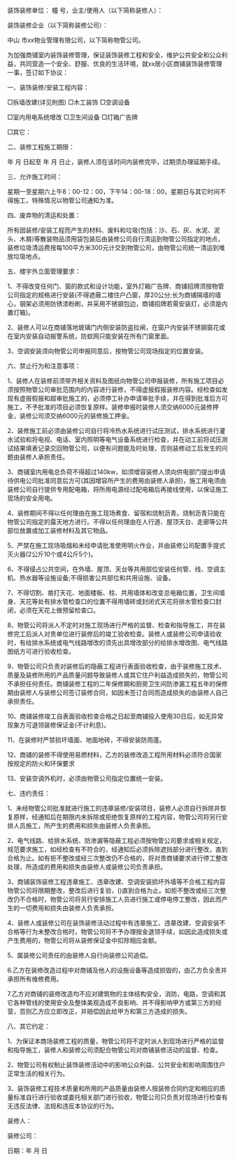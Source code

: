 
 


装饰装修单位： 幢      号，业主/使用人（以下简称装修人）：


装饰装修企业（以下简称装修公司）：



中山
市xx物业管理有限公司，以下简称物管公司。


为加强商铺室内装饰装修管理，保证装饰装修工程和安全，维护公共安全和公众利益，共同营造一个安全、舒服、优良的生活环境，就xx居小区商铺装饰装修管理一事，签订如下协议：


一、装饰装修/安装工程内容：


□拆墙改建(详见附图) □木工装饰 □空调设备


□室内用电系统增改 □卫生间设备 □灯箱广告牌


□其它：


二、装修工程施工期限：


年 月 日起至 年 月 日止，装修人须在该时间内装修完毕，过期须办理延期手续。


三、允许施工时间：


星期一至星期六上午8：00-12：00，下午14：00-18：00，星期日与其它时间不得施工，特殊情况以物管公司通知为准。


四、废弃物的清运和处置：


所有因装修/安装工程而产生的材料、废料和垃圾(包括：沙、石、灰、水泥、泥头、木屑)等散装物品须用袋包装后由装修公司自行清运到物管公司指定的地点，装修垃圾清运费按每100平方米300元计交到物管公司，由物管公司统一清运到堆放垃圾地点。


五、楼宇外立面管理要求：


1、不得改变任何门、窗的款式和设计功能，室外灯箱广告牌、商铺招牌须按物管公司指定的规格进行安装(不得遮蔽二楼住户凸窗，厚20公分;长为商铺隔墙的墙心，钢架必须用防锈漆粉刷，并采用不锈钢包边，商铺招牌若需安装灯，必须是内置灯箱)。


2、装修人可以在商铺落地玻璃门内侧安装防盗拉闸，在窗户内安装不锈钢窗花或在室内安装自动报警系统，防蚊网只能安装在所有门窗里面。


3、空调安装须向物管公司申报同意后，按物管公司现场指定的位置安装。


六、禁止行为和注意事项：


1、装修人在装修前须带齐相关资料及图纸向物管公司申报装修，所有施工项目必须按照物管公司审批范围内的内容进行装修，不得虚报假报装修内容。经检查如发现有虚报假报和超审批施工的，必须停工补办申请审批手续，并在得到批准后方可施工，不予批准的项目必须恢复原样。装修申报时装修人须交纳6000元装修押金，装修公司须交纳6000元的装修施工押金。


2、装修施工前必须由装修公司自行将冷热水系统进行试压测试，排水系统进行灌水试验和将电视、电话、室内照明等电气设备系统进行检查，并在动工前将试压测试结果填表记录交回物管公司，以便有问题能及时处理，否则装修动工后发生的问题由装修人承担责任。


3、商铺室内用电总负荷不得超过140kw，如须增容装修人须向供电部门提出申请待供电公司批准同意后方可(其因增容所产生的费用由装修人承担)，施工用电须由装修公司自行提供专用配电箱，将所用电源经过配电箱后再接线使用，以保证施工现场的安全用电。


4、装修期间不得以任何理由在施工现场煮食、留宿和烧制沥青。烧制沥青只能在物管公司指定的露天地方进行。不得以任何理由在人行道、屋顶天台、走廊等公共部位放置或加工装修材料及其它物品。


5、严禁在施工现场吸烟和未经申请批准使用明火作业，并由装修公司配置手提式灭火器(2公斤10个或4公斤5个)。


6、不得侵占公共空间，在外墙、屋顶、天台等共用部位安装任何管、线、空调主机、热水器等设施设备;不得损害公共部位和共用设施、设备。


7、不得切割、凿打天花、地面楼板、柱、共用墙体和改变总电箱位置，卫生间墙身、天花等处有排水管检查口的位置不得用墙砖或封闭式天花将排水管检查口封闭，必须在天花上做预留检查口。


8、物管公司将派人不定时对施工现场进行严格的监督、检查和指导施工，并在装修完工后派人对贵单位进行装修后的竣工验收检查。装修人或装修公司申请验收时，有给排水系统或电气线路增改的须先出具增改部分的给排水增改图、电气线路图纸方可进行验收检查。


9、物管公司只负责对装修后的隐蔽工程进行表面验收检查，由于装修施工技术、质量及装修所用的产品质量问题导致装修人或其它住户利益造成损失的，物管公司不承担任何责任。商铺装修工程的二年保修期和厨房卫生间防渗漏工程五年的保修期由装修人与装修公司签订装修合同，如因未签订合同而造成损失的由装修人自己承担责任。


10、商铺装修竣工自表面验收检查合格之日起至商铺投入使用30日后，如无异常现象方可退领装修保证金(不计利息)。


11、在装修时严禁损坏墙面、地面地砖，不得安装防雨蓬。


12、商铺的装修不得使用易燃材料，乙方的装修改造工程所用材料必须符合国家按规定的防火和环保要求


13、安装空调外机时，必须由物管公司指定位置统一安装。


七、违约责任：


1、未经物管公司批准就进行施工的违章装修/安装项目，装修人必须自行拆除并恢复原样，经通知后在期限内未拆除或拒绝恢复原样的工程内容，物管公司将另行安排人员施工，所产生的费用和损失由装修人负责承担。


2、电气线路、给排水系统、防渗漏等隐蔽工程必须按物管公司要求或相关规定，规范要求施工，如经检查有不符合的，经通知后必须拆除遮挡部分进行整改，直到合格为止。如有拒不整改或经三次整改仍不合格的，将对贵商铺要求进行停工整改处理，所造成的费用和损失由装修人或装修公司负责承担。


3、商铺装饰装修工程违章施工、违章改建、空调安装损坏外墙等不合格工程内容物管公司将限期整改，整改后进行复验，()直到合格为止。如拒不整改或经三次整改仍不合格时，物管公司将另行安排施工人员进行施工或停电停工整改，因此而产生的一切费用和损失由装修人负责承担。


4、装修人或装修公司在装饰装修活动过程中有违章施工、违章改建、空调安装不合格等行为未整改合格时，物管公司将不予办理按金退领手续，如因此造成损失或产生费用的，物管公司将从装修保证金中扣除相应金额。


5、属装修公司责任的由装修人自行向装修公司追偿。


6.乙方在装修改造过程中对商铺及他人的设施设备等造成损毁的，由乙方负全责并承担所有维修费用。


7.乙方对商铺的装修改造均不应对建筑物的主体结构安全，消防，电路，空调和其它各种管线的使用安全及整体美观造成不良影响、并不得影响甲方或第三方的经营，否则乙方应立即改正，并赔偿因此给甲方和第三方造成的损失。


八、其它约定：


1、为保证本商场装修工程的质量，物管公司将不定时派人到现场进行严格的监督和指导施工，装修人和装修公司须配合物管公司对商铺装修活动的监督、检查。


2、物管公司有权制止装饰装修活动中的影响公众利益、公共安全和影响周围住户正常生活的相关行为。


3、装饰装修工程技术质量和所用的产品质量由装修人按装修合同约定和相应的质量标准自行进行验收或委托相关部门进行验收，物管公司只负责对现场进行检查有无违反法律、法规和违反本协议的行为。


装修人：


装修公司：


日期：年   月    日

 


 

 
 
 
 
 
  


  
 

  


  


  
 
 
 
 

